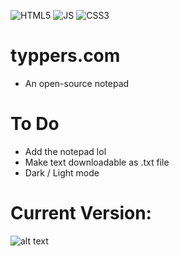 ![HTML5](https://img.shields.io/badge/html5-%23E34F26.svg?style=for-the-badge&logo=html5&logoColor=white)
![JS](https://img.shields.io/badge/JavaScript-323330?style=for-the-badge&logo=javascript&logoColor=F7DF1E)
![CSS3](https://img.shields.io/badge/css3-%231572B6.svg?style=for-the-badge&logo=css3&logoColor=white)

# typpers.com
* An open-source notepad

# To Do
* Add the notepad lol
* Make text downloadable as .txt file
* Dark / Light mode

# Current Version:
![alt text](https://media.discordapp.net/attachments/988296406144008212/1040876566944677928/Screenshot_2022-11-12_013007.png?width=1407&height=676)
